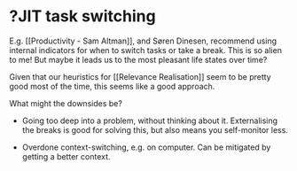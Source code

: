 # ?JIT task switching
E.g. [[Productivity - Sam Altman]], and Søren Dinesen, recommend using internal indicators for when to switch tasks or take a break. This is so alien to me! But maybe it leads us to the most pleasant life states over time? 

Given that our heuristics for [[Relevance Realisation]] seem to be pretty good most of the time, this seems like a good approach.

What might the downsides be?
* Going too deep into a problem, without thinking about it. Externalising the breaks is good for solving this, but also means you self-monitor less.

* Overdone context-switching, e.g. on computer. Can be mitigated by getting a better context.

<!-- #p0 #hp -->

<!-- {BearID:9BE723D0-6708-4B55-B4BE-48E336B5F953-30672-00001ACA88C1889C} -->
